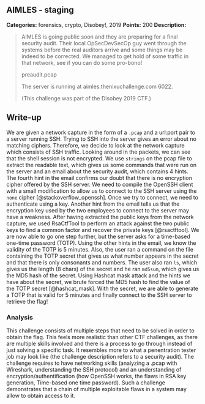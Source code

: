 ## AIMLES - staging

**Categories:** forensics, crypto, Disobey!, 2019
**Points:** 200
**Description:**

>  AIMLES is going public soon and they are preparing for a final
>  security audit. Their local OpSecDevSecOp guy went through the
>  systems before the real auditors arrive and some things may be
>  indeed to be corrected. We managed to get hold of some traffic in
>  that network, see if you can do some pro-bono!
>  
>  preaudit.pcap
>  
>  The server is running at aimles.thenixuchallenge.com 6022.
>  
>  (This challenge was part of the Disobey 2019 CTF.)
>  


## Write-up

We are given a network capture in the form of a `.pcap` and a url:port pair to a server running SSH.
Trying to SSH into the server gives an error about no matching ciphers.
Therefore, we decide to look at the network capture which consists of SSH traffic.
Looking around in the packets, we can see that the shell session is not encrypted.
We use `strings` on the pcap file to extract the readable text, which gives us some commands that were run on the server and an email about the security audit, which contains 4 hints.
The fourth hint in the email confirms our doubt that there is no encryption cipher offered by the SSH server.
We need to compile the OpenSSH client with a small modification to allow us to connect to the SSH server using the `none` cipher [@stackoverflow_openssh].
Once we try to connect, we need to authenticate using a key.
Another hint from the email tells us that the encryption key used by the two employees to connect to the server may have a weakness.
After having extracted the public keys from the network capture, we used RsaCtfTool to perform an attack against the two public keys to find a common factor and recover the private keys [@rsactftool].
We are now able to go one step further, but the server asks for a time-based one-time password (TOTP).
Using the other hints in the email, we know the validity of the TOTP is 5 minutes.
Also, the user ran a command on the file containing the TOTP secret that gives us what number appears in the secret and that there is only consonants and numbers.
The user also ran `ls`, which gives us the length (8 chars) of the secret and he ran `md5sum`, which gives us the MD5 hash of the secret.
Using Hashcat mask attack and the hints we have about the secret, we brute forced the MD5 hash to find the value of the TOTP secret [@hashcat_mask].
With the secret, we are able to generate a TOTP that is valid for 5 minutes and finally connect to the SSH server to retrieve the flag!

### Analysis

This challenge consists of multiple steps that need to be solved in order to obtain the flag. This feels more realistic than other CTF challenges, as there are multiple skills involved and there is a process to go through instead of just solving a specific task. It resembles more to what a penentration tester job may look like (the challenge description refers to a security audit). The challenge requires to have networking skills (analyzing a .pcap with Wireshark, understanding the SSH protocol) and an understanding of encryption/authentification (how OpenSSH works, the flaws in RSA key generation, Time-based one time password). Such a challenge demonstrates that a chain of multiple exploitable flaws in a system may allow to obtain access to it.

